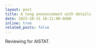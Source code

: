 ```yaml
---
layout: post
title: A long announcement with details
date: 2023-10-31 16:11:00-0400
inline: true
related_posts: false
---
```


Reviewing for AISTAT.
